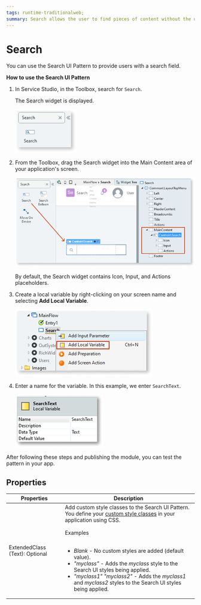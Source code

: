 ```yaml
---
tags: runtime-traditionalweb; 
summary: Search allows the user to find pieces of content without the use of navigation.
---
```


# Search 
You can use the Search UI Pattern to provide users with a search field.

**How to use the Search UI Pattern**

1. In Service Studio, in the Toolbox, search for `Search`. 

    The Search widget is displayed.

    ![](<images/search-1-ss.png>)

1. From the Toolbox, drag the Search widget into the Main Content area of your application's screen.

    ![](<images/search-2-ss.png>)

    By default, the Search widget contains Icon, Input, and Actions placeholders.

1. Create a local variable by right-clicking on your screen name and selecting **Add Local Variable**. 

    ![](<images/search-3-ss.png>)

    
1. Enter a name for the variable. In this example, we enter ``SearchText``.

   ![](images/search-4-ss.png)

    
After following these steps and publishing the module, you can test the pattern in your app. 


## Properties

| **Properties** |  **Description** |  
|---|---|
|ExtendedClass (Text): Optional | Add custom style classes to the Search UI Pattern. You define your [custom style classes](../../look-feel/css.md) in your application using CSS.<br/><br/>Examples<br/><br/><ul><li>_Blank_ - No custom styles are added (default value). </li><li>_"myclass"_ - Adds the _myclass_ style to the Search UI styles being applied.</li><li>_"myclass1" "myclass2"_ - Adds the _myclass1_ and _myclass2_ styles to the Search UI styles being applied.</li></ul> |  
